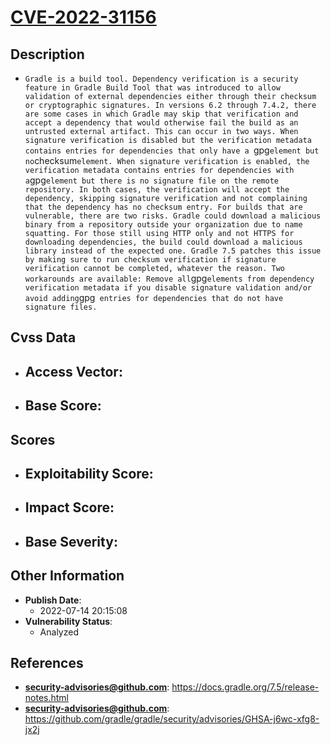 
# [CVE-2022-31156](https://docs.gradle.org/7.5/release-notes.html)

## Description

- `Gradle is a build tool. Dependency verification is a security feature in Gradle Build Tool that was introduced to allow validation of external dependencies either through their checksum or cryptographic signatures. In versions 6.2 through 7.4.2, there are some cases in which Gradle may skip that verification and accept a dependency that would otherwise fail the build as an untrusted external artifact. This can occur in two ways. When signature verification is disabled but the verification metadata contains entries for dependencies that only have a `gpg` element but no `checksum` element. When signature verification is enabled, the verification metadata contains entries for dependencies with a `gpg` element but there is no signature file on the remote repository. In both cases, the verification will accept the dependency, skipping signature verification and not complaining that the dependency has no checksum entry. For builds that are vulnerable, there are two risks. Gradle could download a malicious binary from a repository outside your organization due to name squatting. For those still using HTTP only and not HTTPS for downloading dependencies, the build could download a malicious library instead of the expected one. Gradle 7.5 patches this issue by making sure to run checksum verification if signature verification cannot be completed, whatever the reason. Two workarounds are available: Remove all `gpg` elements from dependency verification metadata if you disable signature validation and/or avoid adding `gpg` entries for dependencies that do not have signature files.`

## Cvss Data

- **Access Vector**:
  - 
- **Base Score**:
  - 

## Scores

- **Exploitability Score**:
  - 
- **Impact Score**:
  - 
- **Base Severity**:
  - 

## Other Information

- **Publish Date**:
  - 2022-07-14 20:15:08
- **Vulnerability Status**:
  - Analyzed

## References

- **security-advisories@github.com**: https://docs.gradle.org/7.5/release-notes.html
- **security-advisories@github.com**: https://github.com/gradle/gradle/security/advisories/GHSA-j6wc-xfg8-jx2j
